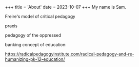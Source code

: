 +++
title = 'About'
date = 2023-10-07
+++
My name is Sam.

Freire's model of critical pedagogy 

praxis

pedagogy of the oppressed

banking concept of education


https://radicalpedagogyinstitute.com/radical-pedagogy-and-re-humanizing-pk-12-education/